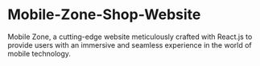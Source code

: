 # Mobile-Zone-Shop-Website
Mobile Zone, a cutting-edge website meticulously crafted with React.js to provide users with an immersive and seamless experience in the world of mobile technology.

